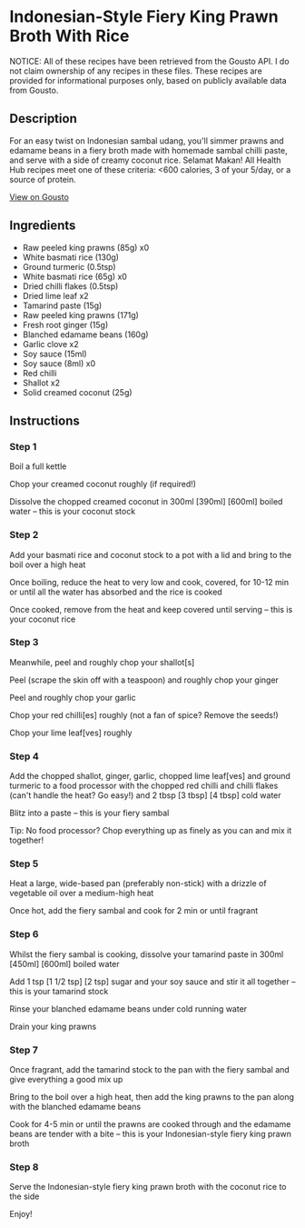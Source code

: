 # Indonesian-Style Fiery King Prawn Broth With Rice

NOTICE: All of these recipes have been retrieved from the Gousto API. I do not claim ownership of any recipes in these files. These recipes are provided for informational purposes only, based on publicly available data from Gousto.

## Description

For an easy twist on Indonesian sambal udang, you'll simmer prawns and edamame beans in a fiery broth made with homemade sambal chilli paste, and serve with a side of creamy coconut rice. Selamat Makan! All Health Hub recipes meet one of these criteria: <600 calories, 3 of your 5/day, or a source of protein.


[View on Gousto](https://www.gousto.co.uk/recipes/cookbook/indonesian-fiery-prawn-broth-coconut-rice)

## Ingredients

- Raw peeled king prawns (85g) x0
- White basmati rice (130g)
- Ground turmeric (0.5tsp)
- White basmati rice (65g) x0
- Dried chilli flakes (0.5tsp)
- Dried lime leaf x2
- Tamarind paste (15g)
- Raw peeled king prawns (171g)
- Fresh root ginger (15g)
- Blanched edamame beans (160g)
- Garlic clove x2
- Soy sauce (15ml)
- Soy sauce (8ml) x0
- Red chilli
- Shallot x2
- Solid creamed coconut (25g)

## Instructions


### Step 1

Boil a full kettle

Chop your creamed coconut roughly (if required!)

Dissolve the chopped creamed coconut in 300ml <span class="text-purple">[390ml]</span> <span class="text-danger">[600ml]</span> boiled water – this is your coconut stock


### Step 2

Add your basmati rice and coconut stock to a pot with a lid and bring to the boil over a high heat

Once boiling, reduce the heat to very low and cook, covered, for 10-12 min or until all the water has absorbed and the rice is cooked

Once cooked, remove from the heat and keep covered until serving – this is your coconut rice


### Step 3

Meanwhile, peel and roughly chop your shallot[s]

Peel (scrape the skin off with a teaspoon) and roughly chop your ginger

Peel and roughly chop your garlic

Chop your red chilli[es] roughly (not a fan of spice? Remove the seeds!)

Chop your lime leaf[ves] roughly


### Step 4

Add the chopped shallot, ginger, garlic, chopped lime leaf[ves] and ground turmeric to a food processor with the chopped red chilli and chilli flakes (can't handle the heat? Go easy!) and 2 tbsp <span class="text-purple">[3 tbsp]</span><span class="text-danger"> [4 tbsp] </span>cold water

Blitz into a paste – this is your fiery sambal

Tip: No food processor? Chop everything up as finely as you can and mix it together!


### Step 5

Heat a large, wide-based pan (preferably non-stick) with a drizzle of vegetable oil over a medium-high heat

Once hot, add the fiery sambal and cook for 2 min or until fragrant


### Step 6

Whilst the fiery sambal is cooking, dissolve your tamarind paste in 300ml <span class="text-purple">[450ml] </span><span class="text-danger">[600ml] </span>boiled water

Add 1 tsp <span class="text-purple">[1 1/2 tsp]</span><span class="text-danger"> [2 tsp] </span>sugar and your soy sauce and stir it all together – this is your tamarind stock

Rinse your blanched edamame beans under cold running water

Drain your king prawns


### Step 7

Once fragrant, add the tamarind stock to the pan with the fiery sambal and give everything a good mix up

Bring to the boil over a high heat, then add the king prawns to the pan along with the blanched edamame beans

Cook for 4-5 min or until the prawns are cooked through and the edamame beans are tender with a bite – this is your Indonesian-style fiery king prawn broth

### Step 8

Serve the Indonesian-style fiery king prawn broth with the coconut rice to the side

Enjoy!

